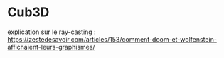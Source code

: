 # Cub3D

explication sur le ray-casting  : https://zestedesavoir.com/articles/153/comment-doom-et-wolfenstein-affichaient-leurs-graphismes/
